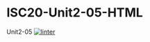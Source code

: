 # ISC20-Unit2-05-HTML
Unit2-05
[![linter](https://github.com/<OWNER>/<REPOSITORY>/workflows/linter/badge.svg)](https://github.com/marketplace/actions/super-linter)
